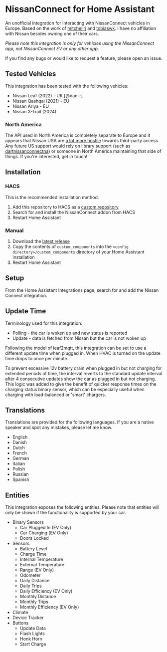 # NissanConnect for Home Assistant

An unofficial integration for interacting with NissanConnect vehicles in Europe. Based on the work of [mitchellrj](https://github.com/mitchellrj) and [tobiaswk](https://github.com/Tobiaswk/dartnissanconnect). I have no affiliation with Nissan besides owning one of their cars.

_Please note this integration is only for vehicles using the NissanConnect app, not NissanConnect EV or any other app._

If you find any bugs or would like to request a feature, please open an issue.

## Tested Vehicles
This integration has been tested with the following vehicles:
* Nissan Leaf (2022) - UK [@dan-r]
* Nissan Qashqai (2021) - EU 
* Nissan Ariya - EU
* Nissan X-Trail (2024)

### North America
The API used in North America is completely separate to Europe and it appears that Nissan USA are [a lot more hostile](https://tobis.dk/blog/the-farce-of-nissanconnect-north-america/) towards third-party access. Any future US support would rely on library support (such as [dartnissanconnectna](https://gitlab.com/tobiaswkjeldsen/dartnissanconnectna)) or someone in North America maintaining that side of things. If you're interested, get in touch!

## Installation

### HACS
This is the recommended installation method.
1. Add this repository to HACS as a [custom repository](https://hacs.xyz/docs/faq/custom_repositories)
2. Search for and install the NissanConnect addon from HACS
3. Restart Home Assistant

### Manual
1. Download the [latest release](https://github.com/dan-r/HomeAssistant-NissanConnect/releases)
2. Copy the contents of `custom_components` into the `<config directory>/custom_components` directory of your Home Assistant installation
3. Restart Home Assistant


## Setup
From the Home Assistant Integrations page, search for and add the Nissan Connect integration.

## Update Time
Terminology used for this integration:
* Polling - the car is woken up and new status is reported
* Update - data is fetched from Nissan but the car is not woken up

Following the model of leaf2mqtt, this integration can be set to use a different update time when plugged in. When HVAC is turned on the update time drops to once per minute.

To prevent excessive 12v battery drain when plugged in but not charging for extended periods of time, the interval reverts to the standard update interval after 4 consecutive updates show the car as plugged in but not charging.
This logic was added to give the benefit of quicker response times on the charging status binary sensor, which can be especially useful when charging with load-balanced or 'smart' chargers.

## Translations
Translations are provided for the following languages. If you are a native speaker and spot any mistakes, please let me know.
* English
* Danish
* Dutch
* French
* German
* Italian
* Polish
* Russian
* Spanish

## Entities
This integration exposes the following entities. Please note that entities will only be shown if the functionality is supported by your car.

* Binary Sensors
    * Car Plugged In (EV Only)
    * Car Charging (EV Only)
    * Doors Locked
* Sensors
    * Battery Level
    * Charge Time
    * Internal Temperature
    * External Temperature
    * Range (EV Only)
    * Odometer
    * Daily Distance
    * Daily Trips
    * Daily Efficiency (EV Only)
    * Monthly Distance
    * Monthly Trips
    * Monthly Efficiency (EV Only)
* Climate
* Device Tracker
* Buttons
    * Update Data
    * Flash Lights
    * Honk Horn
    * Start Charge
